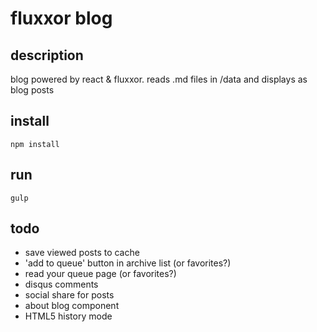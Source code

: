 # fluxxor blog

## description

blog powered by react & fluxxor. reads .md files in /data and displays as blog posts 

## install

```
npm install
```

## run

```
gulp
```

## todo

- save viewed posts to cache
- 'add to queue' button in archive list (or favorites?)
- read your queue page (or favorites?)
- disqus comments
- social share for posts
- about blog component
- HTML5 history mode